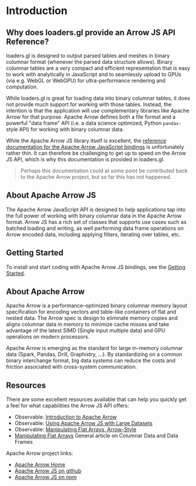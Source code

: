 # Introduction

## Why does loaders.gl provide an Arrow JS API Reference?

loaders.gl is designed to output parsed tables and meshes in binary columnar format (whenever the parsed data structure allows). Binary columnar tables are a very compact and efficient representation that is easy to work with analytically in JavaScript and to seamlessly upload to GPUs (via e.g. WebGL or WebGPU) for ultra-performance rendering and computation.

While loaders.gl is great for loading data into binary columnar tables, it does not provide much support for working with those tables. Instead, the intention is that the application will use complementary libraries like Apache Arrow for that purpose. Apache Arrow defines both a file format and a powerful "data frame" API (i.e. a data science optimized, Python `pandas`-style API) for working with binary columnar data.

While the Apache Arrow JS library itself is excellent, the [reference documentation for the Apache Arrow JavaScript bindings](https://arrow.apache.org/docs/js/) is unfortunately rather thin. It can therefore be challenging to get up to speed on the Arrow JS API, which is why this documentation is provided in loaders.gl.

> Perhaps this documentation could at some point be contributed back to the Apache Arrow project, but so far this has not happened.

## About Apache Arrow JS

The Apache Arrow JavaScript API is designed to help applications tap into the full power of working with binary columnar data in the Apache Arrow format. Arrow JS has a rich set of classes that supports use cases such as batched loading and writing, as well performing data frame operations on Arrow encoded data, including applying filters, iterating over tables, etc.

## Getting Started

To install and start coding with Apache Arrow JS bindings, see the [Getting Started](docs/get-started).


## About Apache Arrow

Apache Arrow is a performance-optimized binary columnar memory layout specification for encoding vectors and table-like containers of flat and nested data. The Arrow spec is design to eliminate memory copies and aligns columnar data in memory to minimize cache misses and take advantage of the latest SIMD (Single input multiple data) and GPU operations on modern processors.

Apache Arrow is emerging as the standard for large in-memory columnar data (Spark, Pandas, Drill, Graphistry, ...). By standardizing on a common binary interchange format, big data systems can reduce the costs and friction associated with cross-system communication.


## Resources

There are some excellent resources available that can help you quickly get a feel for what capabilities the Arrow JS API offers:

* Observable: [Introduction to Apache Arrow](https://observablehq.com/@theneuralbit/introduction-to-apache-arrow)
* Observable: [Using Apache Arrow JS with Large Datasets](https://observablehq.com/@randomfractals/apache-arrow)
* Observable: [Manipulating Flat Arrays, Arrow-Style](https://observablehq.com/@lmeyerov/manipulating-flat-arrays-arrow-style)
* [Manipulating Flat Arrays](https://observablehq.com/@mbostock/manipulating-flat-arrays) General article on Columnar Data and Data Frames

Apache Arrow project links:

* [Apache Arrow Home](https://arrow.apache.org/)
* [Apache Arrow JS on github](https://github.com/apache/arrow/tree/master/js)
* [Apache Arrow JS on npm](https://www.npmjs.com/package/apache-arrow)
